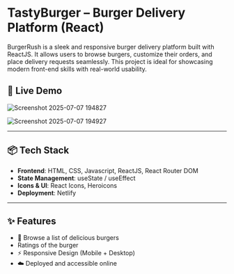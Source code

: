 # TastyBurger – Burger Delivery Platform (React)

BurgerRush is a sleek and responsive burger delivery platform built with ReactJS. It allows users to browse burgers, customize their orders, and place delivery requests seamlessly. This project is ideal for showcasing modern front-end skills with real-world usability.

## 🚀 Live Demo

![Screenshot 2025-07-07 194827](https://github.com/user-attachments/assets/587b4341-129a-4da5-a372-9993b7ee6373)

![Screenshot 2025-07-07 194927](https://github.com/user-attachments/assets/520a7a10-1b59-40ea-b664-bf9dd24dfde0)


---

## 📦 Tech Stack

- **Frontend**: HTML, CSS, Javascript, ReactJS, React Router DOM
- **State Management**: useState / useEffect
- **Icons & UI**: React Icons, Heroicons
- **Deployment**: Netlify 

---

## ✨ Features

- 🍔 Browse a list of delicious burgers
-    Ratings of the burger
- ⚡ Responsive Design (Mobile + Desktop)
- ☁️ Deployed and accessible online


